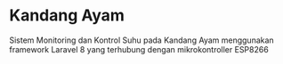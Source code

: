 # Kandang Ayam
Sistem Monitoring dan Kontrol Suhu pada Kandang Ayam
menggunakan framework Laravel 8 yang terhubung dengan mikrokontroller ESP8266
